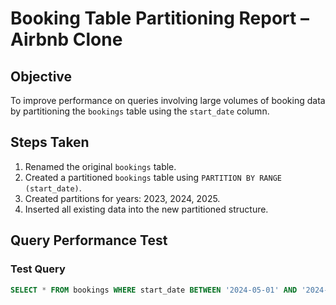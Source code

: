 # Booking Table Partitioning Report – Airbnb Clone

## Objective
To improve performance on queries involving large volumes of booking data by partitioning the `bookings` table using the `start_date` column.

## Steps Taken
1. Renamed the original `bookings` table.
2. Created a partitioned `bookings` table using `PARTITION BY RANGE (start_date)`.
3. Created partitions for years: 2023, 2024, 2025.
4. Inserted all existing data into the new partitioned structure.

## Query Performance Test
### Test Query
```sql
SELECT * FROM bookings WHERE start_date BETWEEN '2024-05-01' AND '2024-05-31';